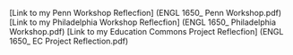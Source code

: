 




[Link to my Penn Workshop Reflecfion] (ENGL 1650_ Penn Workshop.pdf) 
[Link to my Philadelphia Workshop Reflecfion] (ENGL 1650_ Philadelphia Workshop.pdf)
[Link to my Education Commons Project Reflecfion] (ENGL 1650_ EC Project Reflection.pdf)
